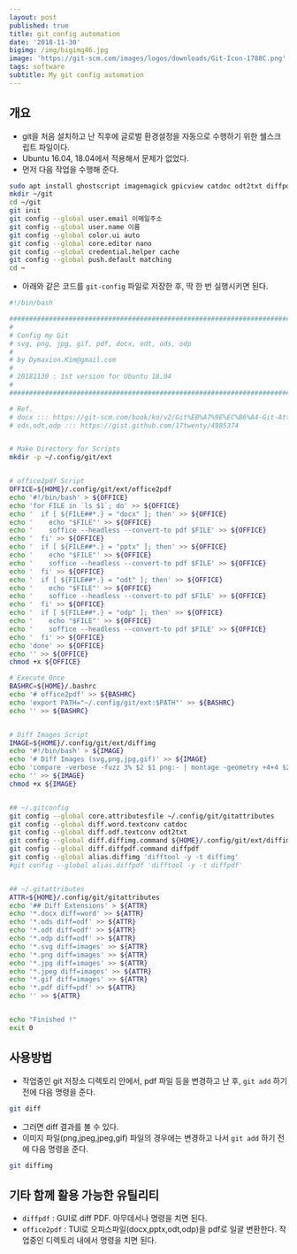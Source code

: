 ```yaml
---
layout: post
published: true
title: git config automation
date: '2018-11-30'
bigimg: /img/bigimg46.jpg
image: 'https://git-scm.com/images/logos/downloads/Git-Icon-1788C.png'
tags: software
subtitle: My git config automation
---
```

## 개요

* git을 처음 설치하고 난 직후에 글로벌 환경설정을 자동으로 수행하기 위한 쉘스크립트 파일이다.
* Ubuntu 16.04, 18.04에서 적용해서 문제가 없었다.
* 먼저 다음 작업을 수행해 준다.

```bash
sudo apt install ghostscript imagemagick gpicview catdoc odt2txt diffpdf libreoffice
mkdir ~/git
cd ~/git
git init
git config --global user.email 이메일주소
git config --global user.name 이름
git config --global color.ui auto
git config --global core.editor nano
git config --global credential.helper cache
git config --global push.default matching
cd ~
```

* 아래와 같은 코드를 `git-config` 파일로 저장한 후, 딱 한 번 실행시키면 된다.

```bash
#!/bin/bash

##########################################################################
#
# Config my Git
# svg, png, jpg, gif, pdf, docx, odt, ods, odp
#
# by Dymaxion.Kim@gmail.com
#
# 20181130 : 1st version for Ubuntu 18.04
#
##########################################################################

# Ref.
# docx ::: https://git-scm.com/book/ko/v2/Git%EB%A7%9E%EC%B6%A4-Git-Attributes
# ods,odt,odp ::: https://gist.github.com/17twenty/4985374


# Make Directory for Scripts
mkdir -p ~/.config/git/ext


# office2pdf Script
OFFICE=${HOME}/.config/git/ext/office2pdf
echo '#!/bin/bash' > ${OFFICE}
echo 'for FILE in `ls $1`; do' >> ${OFFICE}
echo '  if [ ${FILE##*.} = "docx" ]; then' >> ${OFFICE}
echo '    echo "$FILE"' >> ${OFFICE}
echo '    soffice --headless --convert-to pdf $FILE' >> ${OFFICE}
echo '  fi' >> ${OFFICE}
echo '  if [ ${FILE##*.} = "pptx" ]; then' >> ${OFFICE}
echo '    echo "$FILE"' >> ${OFFICE}
echo '    soffice --headless --convert-to pdf $FILE' >> ${OFFICE}
echo '  fi' >> ${OFFICE}
echo '  if [ ${FILE##*.} = "odt" ]; then' >> ${OFFICE}
echo '    echo "$FILE"' >> ${OFFICE}
echo '    soffice --headless --convert-to pdf $FILE' >> ${OFFICE}
echo '  fi' >> ${OFFICE}
echo '  if [ ${FILE##*.} = "odp" ]; then' >> ${OFFICE}
echo '    echo "$FILE"' >> ${OFFICE}
echo '    soffice --headless --convert-to pdf $FILE' >> ${OFFICE}
echo '  fi' >> ${OFFICE}
echo 'done' >> ${OFFICE}
echo '' >> ${OFFICE}
chmod +x ${OFFICE}

# Execute Once
BASHRC=${HOME}/.bashrc
echo '# office2pdf' >> ${BASHRC}
echo 'export PATH="~/.config/git/ext:$PATH"' >> ${BASHRC}
echo '' >> ${BASHRC}


# Diff Images Script
IMAGE=${HOME}/.config/git/ext/diffimg
echo '#!/bin/bash' > ${IMAGE}
echo '# Diff Images (svg,png,jpg,gif)' >> ${IMAGE}
echo 'compare -verbose -fuzz 3% $2 $1 png:- | montage -geometry +4+4 $2 - $1 png:- | display -antialias -title "$1" -' >> ${IMAGE}
echo '' >> ${IMAGE}
chmod +x ${IMAGE}


## ~/.gitconfig
git config --global core.attributesfile ~/.config/git/gitattributes
git config --global diff.word.textconv catdoc
git config --global diff.odf.textconv odt2txt
git config --global diff.diffimg.command ${HOME}/.config/git/ext/diffimg
git config --global diff.diffpdf.command diffpdf
git config --global alias.diffimg 'difftool -y -t diffimg'
#git config --global alias.diffpdf 'difftool -y -t diffpdf'


## ~/.gitattributes
ATTR=${HOME}/.config/git/gitattributes
echo '## Diff Extensions' > ${ATTR}
echo '*.docx diff=word' >> ${ATTR}
echo '*.ods diff=odf' >> ${ATTR}
echo '*.odt diff=odf' >> ${ATTR}
echo '*.odp diff=odf' >> ${ATTR}
echo '*.svg diff=images' >> ${ATTR}
echo '*.png diff=images' >> ${ATTR}
echo '*.jpg diff=images' >> ${ATTR}
echo '*.jpeg diff=images' >> ${ATTR}
echo '*.gif diff=images' >> ${ATTR}
echo '*.pdf diff=pdf' >> ${ATTR}
echo '' >> ${ATTR}


echo "Finished !"
exit 0

```


## 사용방법

* 작업중인 git 저장소 디렉토리 안에서, pdf 파일 등을 변경하고 난 후, `git add` 하기 전에 다음 명령을 준다.

```bash
git diff
```

* 그러면 diff 결과를 볼 수 있다.
* 이미지 파일(png,jpeg,jpeg,gif) 파일의 경우에는 변경하고 나서 `git add` 하기 전에 다음 명령을 준다.

```bash
git diffimg
```

## 기타 함께 활용 가능한 유틸리티

* `diffpdf` : GUI로 diff PDF.  아무데서나 명령을 치면 된다.
* `office2pdf` : TUI로 오피스파일(docx,pptx,odt,odp)을 pdf로 일괄 변환한다.  작업중인 디렉토리 내에서 명령을 치면 된다.
